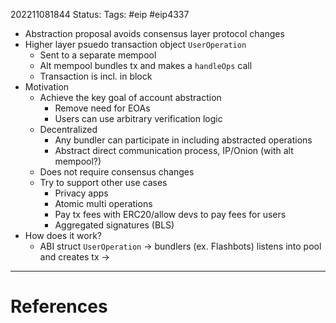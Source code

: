 202211081844
Status: 
Tags: #eip #eip4337

- Abstraction proposal avoids consensus layer protocol changes
- Higher layer psuedo transaction object `UserOperation`
	- Sent to a separate mempool
	- Alt mempool bundles tx and makes a `handleOps` call 
	- Transaction is incl. in block
- Motivation
	- Achieve the key goal of account abstraction
		- Remove need for EOAs
		- Users can use arbitrary verification logic 
	- Decentralized 
		- Any bundler can participate in including abstracted operations
		- Abstract direct communication process, IP/Onion (with alt mempool?)
	- Does not require consensus changes 
	- Try to support other use cases
		- Privacy apps
		- Atomic multi operations
		- Pay tx fees with ERC20/allow devs to pay fees for users
		- Aggregated signatures (BLS)
- How does it work?
	- ABI struct `UserOperation` -> bundlers (ex. Flashbots) listens into pool and creates tx -> 








---
# References


